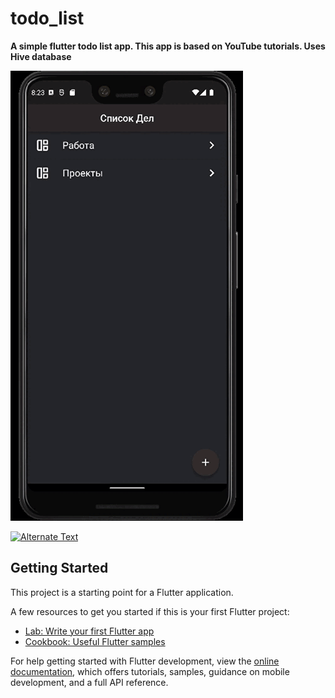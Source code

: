 # todo_list

**A simple flutter todo list app. This app is based on YouTube tutorials. Uses Hive database**

<img src="resource/todo_list.gif">

[![Alternate Text]({resource/todo_list.gif})]({resource/todo_list.mp4} "Link Title")

## Getting Started

This project is a starting point for a Flutter application.

A few resources to get you started if this is your first Flutter project:

- [Lab: Write your first Flutter app](https://docs.flutter.dev/get-started/codelab)
- [Cookbook: Useful Flutter samples](https://docs.flutter.dev/cookbook)

For help getting started with Flutter development, view the
[online documentation](https://docs.flutter.dev/), which offers tutorials,
samples, guidance on mobile development, and a full API reference.
